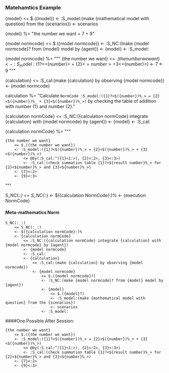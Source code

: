 
### Matehamtics Example




{model}
    <= $.({model})
    <- :S_model:(make {mathematical model with question} from the {scenarios})
    <- scenarios


{model} %= "the number we want = 7 + 9"


{model normcode}
    <= $.({model normcode})
    <- :S_NC:(make {model normcode}? from {model} model by {agent})
    <- {model}
    <- :S_model:


{model normcode} %= """
{the number we want}
    <= $.({the number we want})
    <- :S_model:({1}?<$={number}> = {2}<$={number}> + {3}<$={number}>)
    <- 7
    <- 9
"""


{calculation}
    <= :S_cal:(make {calculation} by observing {model normcode})
    <- {model normcode}

calculation %= "Calculate  ```NormCode :S_model:({1}?<$({number})%_> = {2}<$({number})%_ + {3}<$({number})%_>)``` by checking the table of addition with number {1} and number {2}." 

{calculation normCode}
    <= :S_NC:({calculation normCode} integrate {calculation} with {model normcode} by {agent})
    <- {model}
    <- :S_cal:


{calculation normCode} %= """
```NormCode
{the number we want}
    <= $.({the number we want})
    <- :S_model:({1}?<$({number})%_> = {2}<$({number})%_> + {3}<$({number})%_>)
        <= @by(:S_cal:^({1}<1:>), {2}<:2>, {3}<:3>)
        <- :S_cal:(check summation table {1}?<${result number}%_> for {2}<${number}%_> and {3}<${number}%_>)
    <- {7}<:2>
    <- {9}<:3>
```
"""

S_NC(:_:)
    <= S_NC(:_:)
    <- $({calculation NormCode}:)%
    <- {execution NormCode} 

#### Meta-mathematics Norm

```NormCode
S_NC(:_:)
    <= S_NC(:_:)
    <- $({calculation normCode}:)%
    <- {calculation normCode}
        <= :S_NC:({calculation normCode} integrate {calculation} with {model normcode} by {agent})
        <- {model normcode}
        <- :S_cal:
        <- {calculation}
            <= :S_cal:(make {calculation} by observing {model normcode})
            <- {model normcode}
                <= $.({model normcode}?)
                <- :S_NC:(make {model normcode}? from {model} model by {agent})
                <- {model}
                    <= $.({model}?)
                    <- :S_model:(make {mathematical model with question} from the {scenarios})
                    <- scenarios
                <- :S_model:
```

####One Possible After Session:

```NormCode
{the number we want}
    <= $.({the number we want})
    <- :S_model:({1}?<$({number})%_> = {2}<$({number})%_> + {3}<$({number})%_>)
        <= @by(:S_cal:^({1}<1:>), {2}<:2>, {3}<:3>)
        <- :S_cal:(check summation table {1}?<${result number}%_> for {2}<${number}%_> and {3}<${number}%_>)
    <- {7}<:2>
    <- {9}<:3>
```